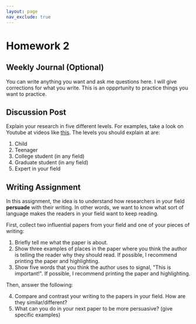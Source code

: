 ```yaml
---
layout: page
nav_exclude: true
---
```


# Homework 2

## Weekly Journal (Optional)
You can write anything you want and ask me questions here. I will give corrections for 
what you write. This is an oppprtunity to practice things you want to practice.

## Discussion Post
Explain your research in five different levels. For examples, take a look on Youtube
at videos like [this](https://www.youtube.com/watch?v=fkIvmfqX-t0). The levels you should explain at are:

1. Child
2. Teenager
3. College student (in any field)
4. Graduate student (in any field)
5. Expert in your field


## Writing Assignment
In this assignment, the idea is to understand how researchers in your field **persuade** with their writing.
In other words, we want to know what sort of language makes the readers in your field want to keep reading.

First, collect two influential papers from your field and one of your pieces of writing:

1. Briefly tell me what the paper is about.
2. Show three examples of places in the paper where you think the author is telling the reader why they should read. If possible, I recommend printing the paper and highlighting.
3. Show five words that you think the author uses to signal, "This is important!". If possible, I recommend printing the paper and highlighting.

Then, answer the following:

4. Compare and contrast your writing to the papers in your field. How are they similar/different?
5. What can you do in your next paper to be more persuasive? (give specific examples)



